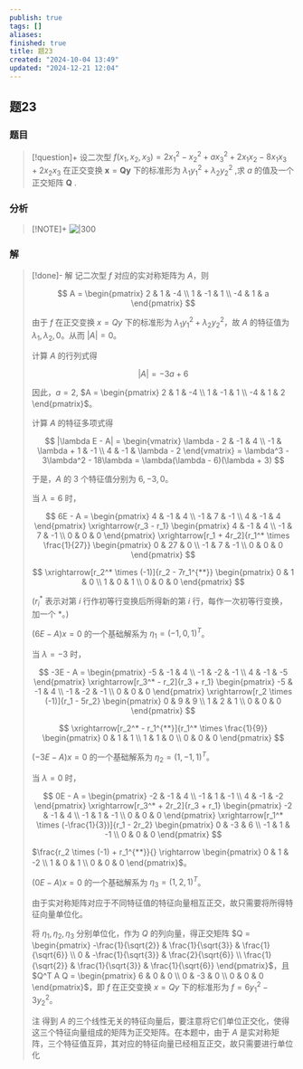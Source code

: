 ```yaml
---
publish: true
tags: []
aliases: 
finished: true
title: 题23
created: "2024-10-04 13:49"
updated: "2024-12-21 12:04"
---
```

## 题23
### 题目
> [!question]+
> 设二次型 $f( {{x}_{1},{x}_{2},{x}_{3}}) = 2{x}_{1}^{2} - {x}_{2}^{2} + a{x}_{3}^{2} + 2{x}_{1}{x}_{2} - 8{x}_{1}{x}_{3} + 2{x}_{2}{x}_{3}$ 在正交变换 $\mathbf{x} = \mathbf{Q}\mathbf{y}$ 下的标准形为 ${\lambda }_{1}{y}_{1}^{2} + {\lambda }_{2}{y}_{2}^{2}$ ,求 $a$ 的值及一个正交矩阵 $\mathbf{Q}$ .
### 分析
> [!NOTE]+
> ![|300](https://img.hwenyi.tech/202412061624192.webp)
### 解
> [!done]-
> 解 记二次型 $f$ 对应的实对称矩阵为 $A$，则
> 
> $$
> A = \begin{pmatrix} 2 & 1 & -4 \\ 1 & -1 & 1 \\ -4 & 1 & a \end{pmatrix}
> $$
> 
> 由于 $f$ 在正交变换 $x = Qy$ 下的标准形为 $\lambda_1 y_1^2 + \lambda_2 y_2^2$，故 $A$ 的特征值为 $\lambda_1, \lambda_2, 0$。从而 $|A| = 0$。
> 
> 计算 $A$ 的行列式得
> 
> $$
> |A| = -3a + 6
> $$
> 
> 因此，$a = 2$, $A = \begin{pmatrix} 2 & 1 & -4 \\ 1 & -1 & 1 \\ -4 & 1 & 2 \end{pmatrix}$。
> 
> 计算 $A$ 的特征多项式得
> 
> $$
> |\lambda E - A| = \begin{vmatrix} \lambda - 2 & -1 & 4 \\ -1 & \lambda + 1 & -1 \\ 4 & -1 & \lambda - 2 \end{vmatrix} = \lambda^3 - 3\lambda^2 - 18\lambda = \lambda(\lambda - 6)(\lambda + 3)
> $$
> 
> 于是，$A$ 的 3 个特征值分别为 $6, -3, 0$。
> 
> 当 $\lambda = 6$ 时，
> 
> $$
> 6E - A = \begin{pmatrix} 4 & -1 & 4 \\ -1 & 7 & -1 \\ 4 & -1 & 4 \end{pmatrix} \xrightarrow{r_3 - r_1} \begin{pmatrix} 4 & -1 & 4 \\ -1 & 7 & -1 \\ 0 & 0 & 0 \end{pmatrix} \xrightarrow[r_1 + 4r_2]{r_1^* \times \frac{1}{27}} \begin{pmatrix} 0 & 27 & 0 \\ -1 & 7 & -1 \\ 0 & 0 & 0 \end{pmatrix}
> $$
> 
> $$
> \xrightarrow[r_2^* \times (-1)]{r_2 - 7r_1^{**}} \begin{pmatrix} 0 & 1 & 0 \\ 1 & 0 & 1 \\ 0 & 0 & 0 \end{pmatrix}
> $$
> 
> $(r_i^*$ 表示对第 $i$ 行作初等行变换后所得新的第 $i$ 行，每作一次初等行变换，加一个 $*$。)
> 
> $(6E - A)x = 0$ 的一个基础解系为 $\eta_1 = (-1, 0, 1)^T$。
> 
> 当 $\lambda = -3$ 时，
> 
> $$
> -3E - A = \begin{pmatrix} -5 & -1 & 4 \\ -1 & -2 & -1 \\ 4 & -1 & -5 \end{pmatrix} \xrightarrow[r_3^* - r_2]{r_3 + r_1} \begin{pmatrix} -5 & -1 & 4 \\ -1 & -2 & -1 \\ 0 & 0 & 0 \end{pmatrix} \xrightarrow[r_2 \times (-1)]{r_1 - 5r_2} \begin{pmatrix} 0 & 9 & 9 \\ 1 & 2 & 1 \\ 0 & 0 & 0 \end{pmatrix}
> $$
> 
> $$
> \xrightarrow[r_2^* - r_1^{**}]{r_1^* \times \frac{1}{9}} \begin{pmatrix} 0 & 1 & 1 \\ 1 & 1 & 0 \\ 0 & 0 & 0 \end{pmatrix}
> $$
> 
> $(-3E - A)x = 0$ 的一个基础解系为 $\eta_2 = (1, -1, 1)^T$。
> 
> 当 $\lambda = 0$ 时，
> 
> $$
> 0E - A = \begin{pmatrix} -2 & -1 & 4 \\ -1 & 1 & -1 \\ 4 & -1 & -2 \end{pmatrix} \xrightarrow[r_3^* + 2r_2]{r_3 + r_1} \begin{pmatrix} -2 & -1 & 4 \\ -1 & 1 & -1 \\ 0 & 0 & 0 \end{pmatrix} \xrightarrow[r_1^* \times (-\frac{1}{3})]{r_1 - 2r_2} \begin{pmatrix} 0 & -3 & 6 \\ -1 & 1 & -1 \\ 0 & 0 & 0 \end{pmatrix}
> $$
> 
> $\frac{r_2 \times (-1) + r_1^{**}}{} \rightarrow \begin{pmatrix} 0 & 1 & -2 \\ 1 & 0 & 1 \\ 0 & 0 & 0 \end{pmatrix}$。
> 
> $(0E - A)x = 0$ 的一个基础解系为 $\eta_3 = (1, 2, 1)^T$。
> 
> 由于实对称矩阵对应于不同特征值的特征向量相互正交，故只需要将所得特征向量单位化。
> 
> 将 $\eta_1, \eta_2, \eta_3$ 分别单位化，作为 $Q$ 的列向量，得正交矩阵 $Q = \begin{pmatrix} -\frac{1}{\sqrt{2}} & \frac{1}{\sqrt{3}} & \frac{1}{\sqrt{6}} \\ 0 & -\frac{1}{\sqrt{3}} & \frac{2}{\sqrt{6}} \\ \frac{1}{\sqrt{2}} & \frac{1}{\sqrt{3}} & \frac{1}{\sqrt{6}} \end{pmatrix}$，且 $Q^T A Q = \begin{pmatrix} 6 & 0 & 0 \\ 0 & -3 & 0 \\ 0 & 0 & 0 \end{pmatrix}$，即 $f$ 在正交变换 $x = Qy$ 下的标准形为 $f = 6y_1^2 - 3y_2^2$。
> 
> 注 得到 $A$ 的三个线性无关的特征向量后，要注意将它们单位正交化，使得这三个特征向量组成的矩阵为正交矩阵。在本题中，由于 $A$ 是实对称矩阵，三个特征值互异，其对应的特征向量已经相互正交，故只需要进行单位化
